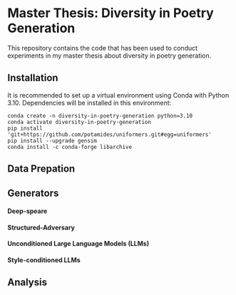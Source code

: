 # Master Thesis: Diversity in Poetry Generation
This repository contains the code that has been used to conduct experiments in my master thesis about diversity in poetry generation.

## Installation
It is recommended to set up a virtual environment using Conda with Python 3.10. Dependencies will be installed in this environment:
```
conda create -n diversity-in-poetry-generation python=3.10
conda activate diversity-in-poetry-generation
pip install 'git+https://github.com/potamides/uniformers.git#egg=uniformers'
pip install --upgrade gensim
conda install -c conda-forge libarchive
```

## Data Prepation

## Generators

#### Deep-speare
#### Structured-Adversary
#### Unconditioned Large Language Models (LLMs)
#### Style-conditioned LLMs

## Analysis
